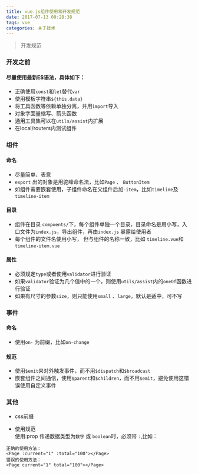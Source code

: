 ```yaml
---
title: vue.js组件使用和开发规范
date: 2017-07-13 09:28:38
tags: vue
categories: 关于技术
---
```

> 开发规范  

### 开发之前
#### 尽量使用最新ES语法，具体如下：

* 正确使用`const`和`let`替代`var`
* 使用模板字符串`${this.data}`
* 将工具函数等依赖单独分离，并用`import`导入
* 对象字面量缩写、箭头函数
* 通用工具集可以在`utils/assist`内扩展
* 在local/routers内测试组件

### 组件
#### 命名

* 尽量简单、表意
* `export` 出的对象是用驼峰命名法，比如`Page` 、 `ButtonItem`
* 如组件需要嵌套使用，子组件命名在父组件后加`-item`，比如`timeline`及`timeline-item`
#### 目录
* 组件在目录 `compoents/`下，每个组件单独一个目录，目录命名是用小写，入口文件为`index.js`，导出组件，再由`index.js` 暴露给使用者
* 每个组件的文件名使用小写， 但与组件的名称一致，比如 `timeline.vue`和`timeline-item.vue`
#### 属性
* 必须规定`type`或者使用`validator`进行验证
* 如果`validator`验证为几个值中的一个，则使用`utils/assist`内的`oneOf`函数进行验证
* 如果有尺寸的参数`size`，则只能使用`small` 、`large`，默认是适中，可不写

### 事件
#### 命名

* 使用`on-` 为前缀，比如`on-change`

#### 规范
* 使用`$emit`来对外触发事件，而不用`$dispatch`和`$broadcast`
* 嵌套组件之间通信，使用`$parent`和`$children`，而不用`$emit`，避免使用这错误使用自定义事件

### 其他
* css前缀

* 使用规范  
使用:prop 传递数据类型为`数字` 或 `boolean`时，必须带 `:`,比如：
```
正确的使用方法：
<Page :current="1" :total="100"></Page>
错误的使用方法：
<Page current="1" total="100"></Page>
```
